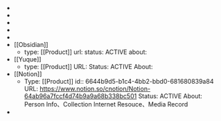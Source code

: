 -
-
-
-
-
- [[Obsidian]]
	- type: [[Product]] 
	  url: 
	  status: ACTIVE
	  about:
- [[Yuque]]
	- type: [[Product]] 
	  URL: 
	  Status: ACTIVE
	  About:
- [[Notion]]
	- Type: [[Product]]
	  id:: 6644b9d5-b1c4-4bb2-bbd0-681680839a84
	  URL: https://www.notion.so/cnotion/Notion-64ab96a7fccf4d74b9a9a68b338bc501
	  Status:  ACTIVE
	  About: Person Info、Collection Internet Resouce、Media Record
-